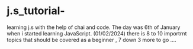 # j.s_tutorial-
learning j.s with the help of chai and code. 
The day was 6th of January when i started learning JavaScript.
(01/02/2024) there is 8 to 10 importrnt topics that should be covered as a beginner , 7 down 3 more to go ....
